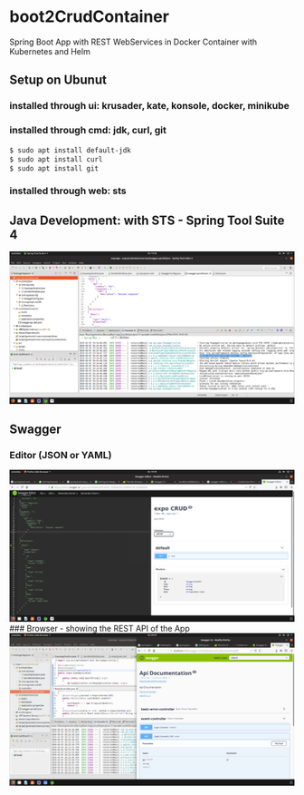 # boot2CrudContainer
Spring Boot App with REST WebServices in Docker Container with Kubernetes and Helm

## Setup on Ubunut
### installed through ui: krusader, kate, konsole, docker, minikube
### installed through cmd: jdk, curl, git
	$ sudo apt install default-jdk
	$ sudo apt install curl
	$ sudo apt install git
### installed through web: sts

## Java Development: with STS - Spring Tool Suite 4
<img src="_res/sts.png" width="550px">

## Swagger
### Editor (JSON or YAML)
<img src="_res/swagger.editor.png" width="550px">
### Browser - showing the REST API of the App
<img src="_res/swagger.api.png" width="550px">
